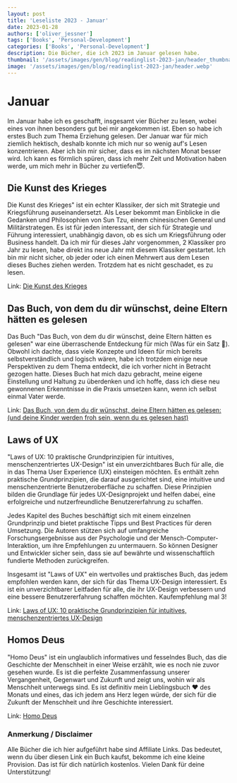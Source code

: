 ```yaml
---
layout: post
title: 'Leseliste 2023 - Januar'
date: 2023-01-28
authors: ['oliver_jessner']
tags: ['Books', 'Personal-Development']
categories: ['Books', 'Personal-Development']
description: Die Bücher, die ich 2023 im Januar gelesen habe.
thumbnail: '/assets/images/gen/blog/readinglist-2023-jan/header_thumbnail.webp'
image: '/assets/images/gen/blog/readinglist-2023-jan/header.webp'
---
```


# Januar

Im Januar habe ich es geschafft, insgesamt vier Bücher zu lesen, wobei eines von ihnen besonders gut bei mir angekommen ist. Eben so habe ich erstes Buch zum Thema Erziehung gelesen. Der Januar war für mich ziemlich hektisch, deshalb konnte ich mich nur so wenig auf's Lesen konzentrieren. Aber ich bin mir sicher, dass es im nächsten Monat besser wird. Ich kann es förmlich spüren, dass ich mehr Zeit und Motivation haben werde, um mich mehr in Bücher zu vertiefen😇.

## Die Kunst des Krieges

Die Kunst des Krieges" ist ein echter Klassiker, der sich mit Strategie und Kriegsführung auseinandersetzt. Als Leser bekommt man Einblicke in die Gedanken und Philosophien von Sun Tzu, einem chinesischen General und Militärstrategen. Es ist für jeden interessant, der sich für Strategie und Führung interessiert, unabhängig davon, ob es sich um Kriegsführung oder Business handelt. Da ich mir für dieses Jahr vorgenommen, 2 Klassiker pro Jahr zu lesen, habe direkt ins neue Jahr mit diesem Klassiker gestartet. Ich bin mir nicht sicher, ob jeder oder ich einen Mehrwert aus dem Lesen dieses Buches ziehen werden. Trotzdem hat es nicht geschadet, es zu lesen.

Link:
[Die Kunst des Krieges](https://amzn.to/3JEH5bB)

## Das Buch, von dem du dir wünschst, deine Eltern hätten es gelesen

Das Buch "Das Buch, von dem du dir wünschst, deine Eltern hätten es gelesen" war eine überraschende Entdeckung für mich (Was für ein Satz 🤯). Obwohl ich dachte, dass viele Konzepte und Ideen für mich bereits selbstverständlich und logisch wären, habe ich trotzdem einige neue Perspektiven zu dem Thema entdeckt, die ich vorher nicht in Betracht gezogen hatte. Dieses Buch hat mich dazu gebracht, meine eigene Einstellung und Haltung zu überdenken und ich hoffe, dass ich diese neu gewonnenen Erkenntnisse in die Praxis umsetzen kann, wenn ich selbst einmal Vater werde.

Link:
[Das Buch, von dem du dir wünschst, deine Eltern hätten es gelesen: (und deine Kinder werden froh sein, wenn du es gelesen hast)](https://amzn.to/3l0P7RG)

## Laws of UX

"Laws of UX: 10 praktische Grundprinzipien für intuitives, menschenzentriertes UX-Design" ist ein unverzichtbares Buch für alle, die in das Thema User Experience (UX) einsteigen möchten. Es enthält zehn praktische Grundprinzipien, die darauf ausgerichtet sind, eine intuitive und menschenzentrierte Benutzeroberfläche zu schaffen. Diese Prinzipien bilden die Grundlage für jedes UX-Designprojekt und helfen dabei, eine erfolgreiche und nutzerfreundliche Benutzererfahrung zu schaffen.

Jedes Kapitel des Buches beschäftigt sich mit einem einzelnen Grundprinzip und bietet praktische Tipps und Best Practices für deren Umsetzung. Die Autoren stützen sich auf umfangreiche Forschungsergebnisse aus der Psychologie und der Mensch-Computer-Interaktion, um ihre Empfehlungen zu untermauern. So können Designer und Entwickler sicher sein, dass sie auf bewährte und wissenschaftlich fundierte Methoden zurückgreifen.

Insgesamt ist "Laws of UX" ein wertvolles und praktisches Buch, das jedem empfohlen werden kann, der sich für das Thema UX-Design interessiert. Es ist ein unverzichtbarer Leitfaden für alle, die ihr UX-Design verbessern und eine bessere Benutzererfahrung schaffen möchten. Kaufempfehlung mal 3!

Link:
[Laws of UX: 10 praktische Grundprinzipien für intuitives, menschenzentriertes UX-Design](https://amzn.to/3DDyWQD)

## Homos Deus

"Homo Deus" ist ein unglaublich informatives und fesselndes Buch, das die Geschichte der Menschheit in einer Weise erzählt, wie es noch nie zuvor gesehen wurde. Es ist die perfekte Zusammenfassung unserer Vergangenheit, Gegenwart und Zukunft und zeigt uns, wohin wir als Menschheit unterwegs sind. Es ist definitiv mein Lieblingsbuch ❤️ des Monats und eines, das ich jedem ans Herz legen würde, der sich für die Zukunft der Menschheit und ihre Geschichte interessiert.

Link:
[Homo Deus](https://amzn.to/3HAgKZx)

### Anmerkung / Disclaimer

Alle Bücher die ich hier aufgeführt habe sind Affiliate Links. Das bedeutet, wenn du über diesen Link ein Buch kaufst, bekomme ich eine kleine Provision. Das ist für dich natürlich kostenlos. Vielen Dank für deine Unterstützung!
